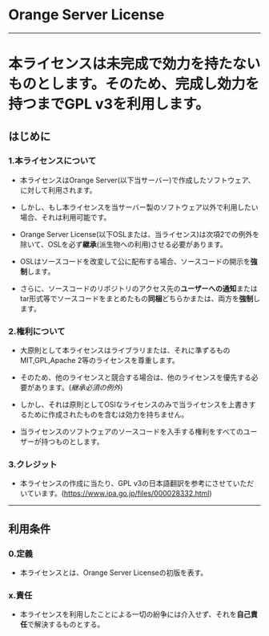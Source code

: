 # Orange Server License

---

# 本ライセンスは未完成で効力を持たないものとします。そのため、完成し効力を持つまでGPL v3を利用します。


## はじめに

### 1.本ライセンスについて

- 本ライセンスはOrange Server(以下当サーバー)で作成したソフトウェア、に対して利用されます。

- しかし、もし本ライセンスを当サーバー製のソフトウェア以外で利用したい場合、それは利用可能です。

- Orange Server License(以下OSLまたは、当ライセンス)は次項2での例外を除いて、OSLを必ず**継承**(派生物への利用)させる必要があります。

- OSLはソースコードを改変して公に配布する場合、ソースコードの開示を**強制**します。

- さらに、ソースコードのリポジトリのアクセス先の**ユーザーへの通知**またはtar形式等でソースコードをまとめたもの**同梱**どちらかまたは、両方を**強制**します。

### 2.権利について

- 大原則として本ライセンスはライブラリまたは、それに準ずるものMIT,GPL,Apache 2等のライセンスを尊重します。

- そのため、他のライセンスと競合する場合は、他のライセンスを優先する必要があります。(*継承必須の例外*)

- しかし、それは原則としてOSIなライセンスのみで当ライセンスを上書きするために作成されたものを含むは効力を持ちません。

- 当ライセンスのソフトウェアのソースコードを入手する権利をすべてのユーザーが持つものとします。

### 3.クレジット

- 本ライセンスの作成に当たり、GPL v3の日本語翻訳を参考にさせていただいています。(https://www.ipa.go.jp/files/000028332.html)

---

## 利用条件

### 0.定義

- 本ライセンスとは、Orange Server Licenseの初版を表す。

### x.責任

- 本ライセンスを利用したことによる一切の紛争には介入せず、それを**自己責任**で解決するものとする。

